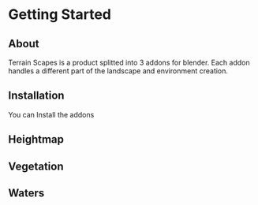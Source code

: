# Getting Started

## About

Terrain Scapes is a product splitted into 3 addons for blender. Each addon handles a different part of the landscape and environment creation.

## Installation

You can Install the addons

## Heightmap

## Vegetation

## Waters
